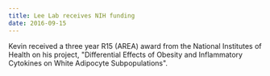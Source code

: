 ```yaml
---
title: Lee Lab receives NIH funding
date: 2016-09-15
---
```


Kevin received a three year R15 (AREA) award from the National Institutes of Health on his project, "Differential Effects of Obesity and Inflammatory Cytokines on White Adipocyte Subpopulations".
